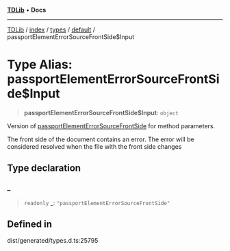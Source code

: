 [**TDLib**](../../../../../../README.md) • **Docs**

***

[TDLib](../../../../../../modules.md) / [index](../../../../../README.md) / [types](../../../README.md) / [default](../README.md) / passportElementErrorSourceFrontSide$Input

# Type Alias: passportElementErrorSourceFrontSide$Input

> **passportElementErrorSourceFrontSide$Input**: `object`

Version of [passportElementErrorSourceFrontSide](passportElementErrorSourceFrontSide.md) for method parameters.

The front side of the document contains an error. The error will be considered resolved when the file with the front side changes

## Type declaration

### \_

> `readonly` **\_**: `"passportElementErrorSourceFrontSide"`

## Defined in

dist/generated/types.d.ts:25795
